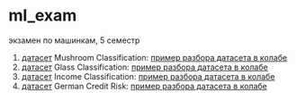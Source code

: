# ml_exam
экзамен по машинкам, 5 семестр

1. [датасет](https://www.kaggle.com/datasets/uciml/mushroom-classification?datasetId=478&sortBy=voteCount) Mushroom Classification: [пример разбора датасета в колабе](https://colab.research.google.com/drive/11nmDc4DQ_mXHoswcE7rgYHCYCBcKM42B?usp=sharing)
2. [датасет](https://www.kaggle.com/datasets/uciml/glass) Glass Classification: [пример разбора датасета в колабе](https://colab.research.google.com/drive/1zxhs-U3zNqlmFm1y59FN94fS4QCQklRj?usp=sharing)
3. [датасет](https://www.kaggle.com/datasets/lodetomasi1995/income-classification) Income Classification: [пример разбора датасета в колабе](https://colab.research.google.com/drive/1ZgrLay7QnnXKqKmYvZQQaj7GzE2HGWht?usp=sharing)
4. [датасет](https://www.kaggle.com/datasets/uciml/german-credit) German Credit Risk: [пример разбора датасета в колабе](https://colab.research.google.com/drive/1cYB3qDcOWOnnz8ICGvWAry35vWuK-EcC?usp=sharing)
